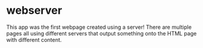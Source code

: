 # webserver

This app was the first webpage created using a server!  There are multiple pages all using different servers that output something onto the HTML page with different content.
